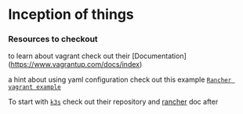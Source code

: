 # Inception of things

### Resources to checkout

to learn about vagrant check out their [Documentation] (https://www.vagrantup.com/docs/index)

a hint about using yaml configuration
check out this example [`Rancher vagrant example`](https://github.com/rancher/vagrant)

To start with [`k3s`](https://github.com/k3s-io/k3s) check out their repository and [rancher](https://rancher.com/docs/k3s/latest/en/installation/) doc after
